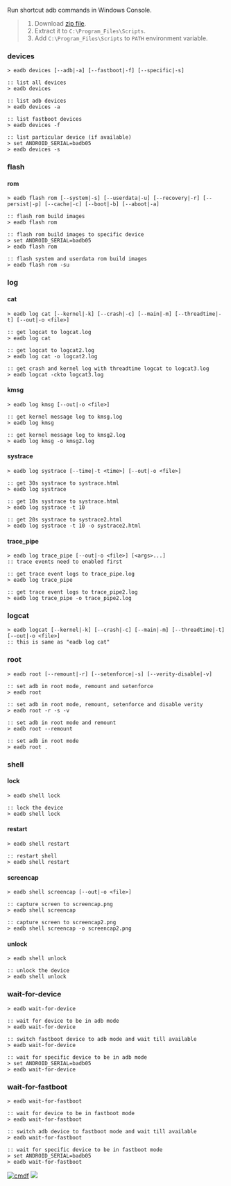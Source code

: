 Run shortcut adb commands in Windows Console.
> 1. Download [zip file](https://github.com/cmdf/extra-adb/releases/download/1.0.0/eadb.zip).
> 2. Extract it to `C:\Program_Files\Scripts`.
> 3. Add `C:\Program_Files\Scripts` to `PATH` environment variable.


### devices

```batch
> eadb devices [--adb|-a] [--fastboot|-f] [--specific|-s]
```

```batch
:: list all devices
> eadb devices

:: list adb devices
> eadb devices -a

:: list fastboot devices
> eadb devices -f

:: list particular device (if available)
> set ANDROID_SERIAL=badb05
> eadb devices -s
```


### flash

#### rom

```batch
> eadb flash rom [--system|-s] [--userdata|-u] [--recovery|-r] [--persist|-p] [--cache|-c] [--boot|-b] [--aboot|-a]
```

```batch
:: flash rom build images
> eadb flash rom

:: flash rom build images to specific device
> set ANDROID_SERIAL=badb05
> eadb flash rom

:: flash system and userdata rom build images
> eadb flash rom -su
```


### log

#### cat

```batch
> eadb log cat [--kernel|-k] [--crash|-c] [--main|-m] [--threadtime|-t] [--out|-o <file>]
```

```batch
:: get logcat to logcat.log
> eadb log cat

:: get logcat to logcat2.log
> eadb log cat -o logcat2.log

:: get crash and kernel log with threadtime logcat to logcat3.log
> eadb logcat -ckto logcat3.log
```


#### kmsg

```batch
> eadb log kmsg [--out|-o <file>]
```

```batch
:: get kernel message log to kmsg.log
> eadb log kmsg

:: get kernel message log to kmsg2.log
> eadb log kmsg -o kmsg2.log
```


#### systrace

```batch
> eadb log systrace [--time|-t <time>] [--out|-o <file>]
```

```batch
:: get 30s systrace to systrace.html
> eadb log systrace

:: get 10s systrace to systrace.html
> eadb log systrace -t 10

:: get 20s systrace to systrace2.html
> eadb log systrace -t 10 -o systrace2.html
```


#### trace_pipe

```batch
> eadb log trace_pipe [--out|-o <file>] [<args>...]
:: trace events need to enabled first
```

```batch
:: get trace event logs to trace_pipe.log
> eadb log trace_pipe

:: get trace event logs to trace_pipe2.log
> eadb log trace_pipe -o trace_pipe2.log
```

### logcat

```batch
> eadb logcat [--kernel|-k] [--crash|-c] [--main|-m] [--threadtime|-t] [--out|-o <file>]
:: this is same as "eadb log cat"
```


### root

```batch
> eadb root [--remount|-r] [--setenforce|-s] [--verity-disable|-v]
```

```batch
:: set adb in root mode, remount and setenforce
> eadb root

:: set adb in root mode, remount, setenforce and disable verity
> eadb root -r -s -v

:: set adb in root mode and remount
> eadb root --remount

:: set adb in root mode
> eadb root .
```


### shell

#### lock

```batch
> eadb shell lock
```

```batch
:: lock the device
> eadb shell lock
```


#### restart

```batch
> eadb shell restart
```

```batch
:: restart shell
> eadb shell restart
```


#### screencap

```batch
> eadb shell screencap [--out|-o <file>]
```

```batch
:: capture screen to screencap.png
> eadb shell screencap

:: capture screen to screencap2.png
> eadb shell screencap -o screencap2.png
```


#### unlock

```batch
> eadb shell unlock
```

```batch
:: unlock the device
> eadb shell unlock
```


### wait-for-device

```batch
> eadb wait-for-device
```

```batch
:: wait for device to be in adb mode
> eadb wait-for-device

:: switch fastboot device to adb mode and wait till available
> eadb wait-for-device

:: wait for specific device to be in adb mode
> set ANDROID_SERIAL=badb05
> eadb wait-for-device
```


### wait-for-fastboot

```batch
> eadb wait-for-fastboot
```

```batch
:: wait for device to be in fastboot mode
> eadb wait-for-fastboot

:: switch adb device to fastboot mode and wait till available
> eadb wait-for-fastboot

:: wait for specific device to be in fastboot mode
> set ANDROID_SERIAL=badb05
> eadb wait-for-fastboot
```


[![cmdf](https://i.imgur.com/7dOgljF.jpg)](https://cmdf.github.io)
![](https://ga-beacon.deno.dev/G-RC63DPBH3P:SH3Eq-NoQ9mwgYeHWxu7cw/github.com/nodef/extra-adb.cmd)
